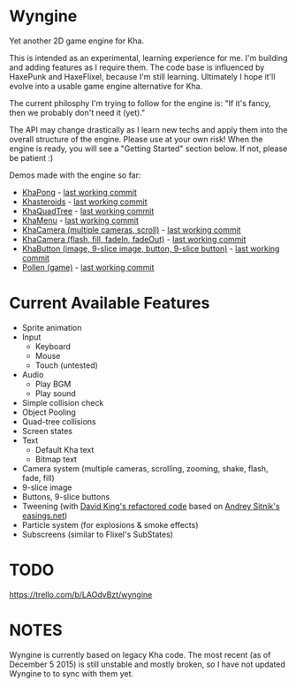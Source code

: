 # Wyngine
Yet another 2D game engine for Kha.

This is intended as an experimental, learning experience for me. I'm building and adding features as I require them. The code base is influenced by HaxePunk and HaxeFlixel, because I'm still learning. Ultimately I hope it'll evolve into a usable game engine alternative for Kha.

The current philosphy I'm trying to follow for the engine is: "If it's fancy, then we probably don't need it (yet)."

The API may change drastically as I learn new techs and apply them into the overall structure of the engine. Please use at your own risk! When the engine is ready, you will see a "Getting Started" section below. If not, please be patient :)

Demos made with the engine so far:
* [KhaPong](http://coinflipstudios.com/khapong) - [last working commit](https://github.com/laxa88/wyngine/commit/7cd34019ae85bb0e01accd81d680bcd5fd7d645b)
* [Khasteroids](http://coinflipstudios.com/khasteroids) - [last working commit](https://github.com/laxa88/wyngine/commit/ca7718bc0fb3797fd2c14793394d6da1673f9127)
* [KhaQuadTree](http://coinflipstudios.com/khaquadtree) - [last working commit](https://github.com/laxa88/wyngine/commit/0a576c11ad29611b7aa507452fddf5e5468e96db)
* [KhaMenu](http://coinflipstudios.com/khamenu) - [last working commit](https://github.com/laxa88/wyngine/commit/eff998996195f419a062e26055c9885cc840e5b2)
* [KhaCamera (multiple cameras, scroll)](http://coinflipstudios.com/khacamera) - [last working commit](https://github.com/laxa88/wyngine/commit/e533d9fbaf09d868666d32b306956872c44775fa)
* [KhaCamera (flash, fill, fadeIn, fadeOut)](http://coinflipstudios.com/khacamera2) - [last working commit](https://github.com/laxa88/wyngine/commit/c4efb971e1901af2ab98d077cfa4d8348340ee6f)
* [KhaButton (image, 9-slice image, button, 9-slice button)](http://coinflipstudios.com/khabutton) - [last working commit](https://github.com/laxa88/wyngine/commit/a393e6f0f48227323a25f2a7a45634ff722592ac)
* [Pollen (game)](http://coinflipstudios.com/pollen) - [last working commit](https://github.com/laxa88/wyngine/commit/49afbcf2f11f1006dbf421894ee57b2116a6c0a0)

# Current Available Features

* Sprite animation
* Input
	* Keyboard
	* Mouse
	* Touch (untested)
* Audio
	* Play BGM
	* Play sound
* Simple collision check
* Object Pooling
* Quad-tree collisions
* Screen states
* Text
	* Default Kha text
	* Bitmap text
* Camera system (multiple cameras, scrolling, zooming, shake, flash, fade, fill)
* 9-slice image
* Buttons, 9-slice buttons
* Tweening (with [David King's refactored code](https://github.com/oodavid/timestep/blob/master/src/animate/transitions.js) based on [Andrey Sitnik's easings.net](http://easings.net/))
* Particle system (for explosions & smoke effects)
* Subscreens (similar to Flixel's SubStates)

# TODO

https://trello.com/b/LAOdvBzt/wyngine

# NOTES

Wyngine is currently based on legacy Kha code. The most recent (as of December 5 2015) is still unstable and mostly broken, so I have not updated Wyngine to to sync with them yet.
